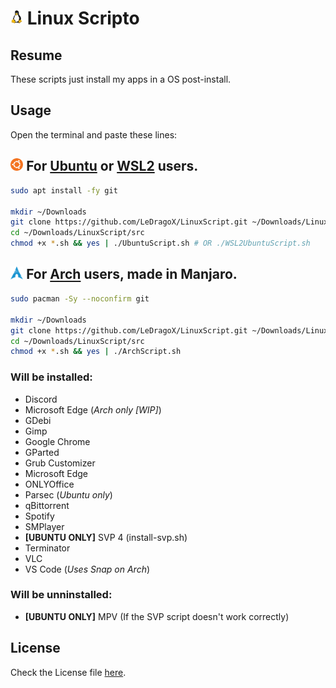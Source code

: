 <h1>
  <img width=4% src=./lib/images/linux-tux.png>
  Linux Scripto
</h1>

## Resume
  These scripts just install my apps in a OS post-install.

## Usage

  Open the terminal and paste these lines:

## <img width=4% src=./lib/images/ubuntu-icon.webp> For [Ubuntu](src/UbuntuScript.sh) or [WSL2](src/WSL2UbuntuScript.sh) users.

```sh
sudo apt install -fy git

mkdir ~/Downloads
git clone https://github.com/LeDragoX/LinuxScript.git ~/Downloads/LinuxScript
cd ~/Downloads/LinuxScript/src
chmod +x *.sh && yes | ./UbuntuScript.sh # OR ./WSL2UbuntuScript.sh
```

## <img width=4% src=./lib/images/arch-linux-icon.png> For [Arch](src/ArchScript.sh) users, made in Manjaro.
```sh
sudo pacman -Sy --noconfirm git

mkdir ~/Downloads
git clone https://github.com/LeDragoX/LinuxScript.git ~/Downloads/LinuxScript
cd ~/Downloads/LinuxScript/src
chmod +x *.sh && yes | ./ArchScript.sh
```

### Will be installed:
- Discord
- Microsoft Edge (*Arch only [WIP]*)
- GDebi
- Gimp
- Google Chrome
- GParted
- Grub Customizer
- Microsoft Edge
- ONLYOffice
- Parsec (*Ubuntu only*)
- qBittorrent
- Spotify
- SMPlayer
- **[UBUNTU ONLY]** SVP 4 (install-svp.sh)
- Terminator
- VLC
- VS Code (*Uses Snap on Arch*)

### Will be unninstalled:
- **[UBUNTU ONLY]** MPV (If the SVP script doesn't work correctly)

## License

Check the License file [here](LICENSE).
